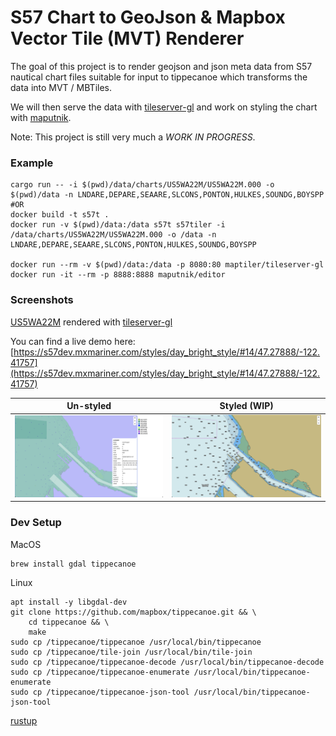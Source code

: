 # S57 Chart to GeoJson & Mapbox Vector Tile (MVT) Renderer

The goal of this project is to render geojson and json meta data from S57 nautical chart files suitable for input to 
tippecanoe which transforms the data into MVT / MBTiles.

We will then serve the data with [tileserver-gl](https://github.com/maptiler/tileserver-gl) and work on styling the chart
with [maputnik](https://github.com/maputnik/editor/wiki).

Note: This project is still very much a *WORK IN PROGRESS*.

### Example

```shell script
cargo run -- -i $(pwd)/data/charts/US5WA22M/US5WA22M.000 -o $(pwd)/data -n LNDARE,DEPARE,SEAARE,SLCONS,PONTON,HULKES,SOUNDG,BOYSPP
#OR
docker build -t s57t .
docker run -v $(pwd)/data:/data s57t s57tiler -i /data/charts/US5WA22M/US5WA22M.000 -o /data -n LNDARE,DEPARE,SEAARE,SLCONS,PONTON,HULKES,SOUNDG,BOYSPP

docker run --rm -v $(pwd)/data:/data -p 8080:80 maptiler/tileserver-gl
docker run -it --rm -p 8888:8888 maputnik/editor
```

### Screenshots
[US5WA22M](https://charts.noaa.gov/ENCs/ENCsIndv.shtml) rendered with [tileserver-gl](https://github.com/maptiler/tileserver-gl)

You can find a live demo here: [https://s57dev.mxmariner.com/styles/day_bright_style/#14/47.27888/-122.41757](https://s57dev.mxmariner.com/styles/day_bright_style/#14/47.27888/-122.41757) 

|Un-styled|Styled (WIP)|
|---------|------------|
|![Screenshot](./screenshots/US5WA22M_data.png)|![Screenshot](./screenshots/US5WA22M.png)|
 

###  Dev Setup

MacOS
```shell script
brew install gdal tippecanoe
```

Linux
```shell script
apt install -y libgdal-dev
git clone https://github.com/mapbox/tippecanoe.git && \
    cd tippecanoe && \
    make
sudo cp /tippecanoe/tippecanoe /usr/local/bin/tippecanoe
sudo cp /tippecanoe/tile-join /usr/local/bin/tile-join
sudo cp /tippecanoe/tippecanoe-decode /usr/local/bin/tippecanoe-decode
sudo cp /tippecanoe/tippecanoe-enumerate /usr/local/bin/tippecanoe-enumerate
sudo cp /tippecanoe/tippecanoe-json-tool /usr/local/bin/tippecanoe-json-tool
```

[rustup](https://rustup.rs/)


